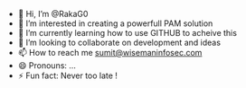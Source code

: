 - 👋 Hi, I’m @RakaG0
- 👀 I’m interested in creating a powerfull PAM solution 
- 🌱 I’m currently learning how to use GITHUB to acheive this
- 💞️ I’m looking to collaborate on development and ideas 
- 📫 How to reach me sumit@wisemaninfosec.com
- 😄 Pronouns: ...
- ⚡ Fun fact: Never too late !

<!---
RakaG0/WISE-PAM is a ✨ special ✨ repository because its `README.md` (this file) appears on your GitHub profile.
You can click the Preview link to take a look at your changes.
--->
